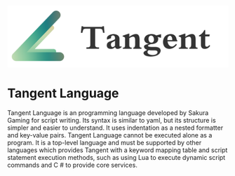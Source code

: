![tangent-logo](tangent-logo.png)

# Tangent Language

Tangent Language is an programming language developed by Sakura Gaming for script writing. Its syntax is similar to yaml, but its structure is simpler and easier to understand. It uses indentation as a nested formatter and key-value pairs. Tangent Language cannot be executed alone as a program. It is a top-level language and must be supported by other languages which provides Tangent with a keyword mapping table and script statement execution methods, such as using Lua to execute dynamic script commands and C # to provide core services.

